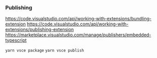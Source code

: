### Publishing

https://code.visualstudio.com/api/working-with-extensions/bundling-extension
https://code.visualstudio.com/api/working-with-extensions/publishing-extension
https://marketplace.visualstudio.com/manage/publishers/embedded-typescript

`yarn vsce package`
`yarn vsce publish`
